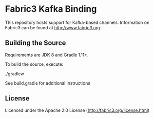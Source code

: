 Fabric3 Kafka Binding
=====================

This repository hosts support for Kafka-based channels. Information on Fabric3 can be found at http://www.fabric3.org.


Building the Source
------------------------

Requirements are JDK 8 and Gradle 1.11+.

To build the source, execute:

./gradlew

See build.gradle for additional instructions

License
-------------------------
Licensed under the Apache 2.0 License (http://fabric3.org/license.html)
